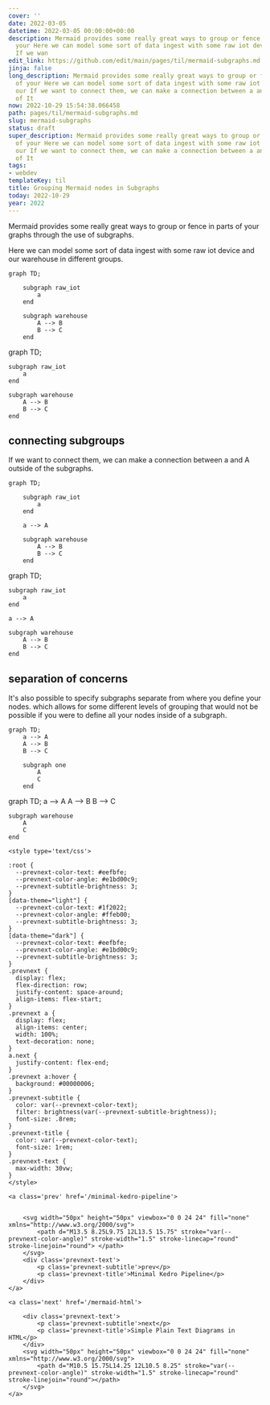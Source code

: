 ```yaml
---
cover: ''
date: 2022-03-05
datetime: 2022-03-05 00:00:00+00:00
description: Mermaid provides some really great ways to group or fence in parts of
  your Here we can model some sort of data ingest with some raw iot device and our
  If we wan
edit_link: https://github.com/edit/main/pages/til/mermaid-subgraphs.md
jinja: false
long_description: Mermaid provides some really great ways to group or fence in parts
  of your Here we can model some sort of data ingest with some raw iot device and
  our If we want to connect them, we can make a connection between a and A outside
  of It
now: 2022-10-29 15:54:38.066458
path: pages/til/mermaid-subgraphs.md
slug: mermaid-subgraphs
status: draft
super_description: Mermaid provides some really great ways to group or fence in parts
  of your Here we can model some sort of data ingest with some raw iot device and
  our If we want to connect them, we can make a connection between a and A outside
  of It
tags:
- webdev
templateKey: til
title: Grouping Mermaid nodes in Subgraphs
today: 2022-10-29
year: 2022
---
```


Mermaid provides some really great ways to group or fence in parts of your
graphs through the use of subgraphs.

Here we can model some sort of data ingest with some raw iot device and our
warehouse in different groups.

```
graph TD;

    subgraph raw_iot
        a
    end

    subgraph warehouse
        A --> B
        B --> C
    end
```
<script src='https://unpkg.com/mermaid@8.1.0/dist/mermaid.min.js'></script>
<div class='mermaid'>
graph TD;

    subgraph raw_iot
        a
    end

    subgraph warehouse
        A --> B
        B --> C
    end
</div>

## connecting subgroups

If we want to connect them, we can make a connection between a and A outside of
the subgraphs.

```
graph TD;

    subgraph raw_iot
        a
    end

    a --> A

    subgraph warehouse
        A --> B
        B --> C
    end
```
<script src='https://unpkg.com/mermaid@8.1.0/dist/mermaid.min.js'></script>
<div class='mermaid'>
graph TD;

    subgraph raw_iot
        a
    end

    a --> A

    subgraph warehouse
        A --> B
        B --> C
    end
</div>

## separation of concerns

It's also possible to specify subgraphs separate from where you define your
nodes. which allows for some different levels of grouping that would not be
possible if you were to define all your nodes inside of a subgraph.

```
graph TD;
    a --> A
    A --> B
    B --> C

    subgraph one
        A
        C
    end
```


<div class='mermaid'>
graph TD;
    a --> A
    A --> B
    B --> C

    subgraph warehouse
        A
        C
    end
</div>
<div class='prevnext'>

    <style type='text/css'>

    :root {
      --prevnext-color-text: #eefbfe;
      --prevnext-color-angle: #e1bd00c9;
      --prevnext-subtitle-brightness: 3;
    }
    [data-theme="light"] {
      --prevnext-color-text: #1f2022;
      --prevnext-color-angle: #ffeb00;
      --prevnext-subtitle-brightness: 3;
    }
    [data-theme="dark"] {
      --prevnext-color-text: #eefbfe;
      --prevnext-color-angle: #e1bd00c9;
      --prevnext-subtitle-brightness: 3;
    }
    .prevnext {
      display: flex;
      flex-direction: row;
      justify-content: space-around;
      align-items: flex-start;
    }
    .prevnext a {
      display: flex;
      align-items: center;
      width: 100%;
      text-decoration: none;
    }
    a.next {
      justify-content: flex-end;
    }
    .prevnext a:hover {
      background: #00000006;
    }
    .prevnext-subtitle {
      color: var(--prevnext-color-text);
      filter: brightness(var(--prevnext-subtitle-brightness));
      font-size: .8rem;
    }
    .prevnext-title {
      color: var(--prevnext-color-text);
      font-size: 1rem;
    }
    .prevnext-text {
      max-width: 30vw;
    }
    </style>
    
    <a class='prev' href='/minimal-kedro-pipeline'>
    

        <svg width="50px" height="50px" viewbox="0 0 24 24" fill="none" xmlns="http://www.w3.org/2000/svg">
            <path d="M13.5 8.25L9.75 12L13.5 15.75" stroke="var(--prevnext-color-angle)" stroke-width="1.5" stroke-linecap="round" stroke-linejoin="round"> </path>
        </svg>
        <div class='prevnext-text'>
            <p class='prevnext-subtitle'>prev</p>
            <p class='prevnext-title'>Minimal Kedro Pipeline</p>
        </div>
    </a>
    
    <a class='next' href='/mermaid-html'>
    
        <div class='prevnext-text'>
            <p class='prevnext-subtitle'>next</p>
            <p class='prevnext-title'>Simple Plain Text Diagrams in HTML</p>
        </div>
        <svg width="50px" height="50px" viewbox="0 0 24 24" fill="none" xmlns="http://www.w3.org/2000/svg">
            <path d="M10.5 15.75L14.25 12L10.5 8.25" stroke="var(--prevnext-color-angle)" stroke-width="1.5" stroke-linecap="round" stroke-linejoin="round"></path>
        </svg>
    </a>
  </div>